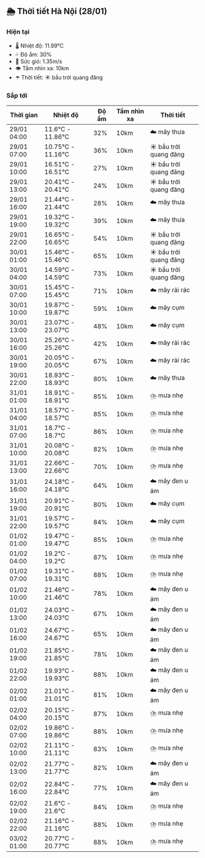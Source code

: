 ## 🌦️ Thời tiết Hà Nội (28/01)

### Hiện tại

- 🌡️ Nhiệt độ: 11.99℃
- 💦 Độ ẩm: 30%
- 💨 Sức gió: 1.35m/s
- 👁️ Tầm nhìn xa: 10km
- ☂️ Thời tiết: ☀️ bầu trời quang đãng

### Sắp tới

| Thời gian | Nhiệt độ | Độ ẩm | Tầm nhìn xa | Thời tiết |
| --- | --- | --- | --- | --- |
| 29/01 04:00 | 11.6℃ - 11.86℃ | 32% | 10km | ☁️ mây thưa |
| 29/01 07:00 | 10.75℃ - 11.16℃ | 36% | 10km | ☀️ bầu trời quang đãng |
| 29/01 10:00 | 16.51℃ - 16.51℃ | 27% | 10km | ☀️ bầu trời quang đãng |
| 29/01 13:00 | 20.41℃ - 20.41℃ | 24% | 10km | ☀️ bầu trời quang đãng |
| 29/01 16:00 | 21.44℃ - 21.44℃ | 28% | 10km | ☁️ mây thưa |
| 29/01 19:00 | 19.32℃ - 19.32℃ | 39% | 10km | ☁️ mây thưa |
| 29/01 22:00 | 16.65℃ - 16.65℃ | 54% | 10km | ☀️ bầu trời quang đãng |
| 30/01 01:00 | 15.46℃ - 15.46℃ | 65% | 10km | ☀️ bầu trời quang đãng |
| 30/01 04:00 | 14.59℃ - 14.59℃ | 73% | 10km | ☀️ bầu trời quang đãng |
| 30/01 07:00 | 15.45℃ - 15.45℃ | 71% | 10km | ☁️ mây rải rác |
| 30/01 10:00 | 19.87℃ - 19.87℃ | 59% | 10km | ☁️ mây cụm |
| 30/01 13:00 | 23.07℃ - 23.07℃ | 48% | 10km | ☁️ mây cụm |
| 30/01 16:00 | 25.26℃ - 25.26℃ | 42% | 10km | ☁️ mây rải rác |
| 30/01 19:00 | 20.05℃ - 20.05℃ | 67% | 10km | ☁️ mây rải rác |
| 30/01 22:00 | 18.93℃ - 18.93℃ | 80% | 10km | ☁️ mây thưa |
| 31/01 01:00 | 18.91℃ - 18.91℃ | 85% | 10km | ⛈️ mưa nhẹ |
| 31/01 04:00 | 18.57℃ - 18.57℃ | 85% | 10km | ⛈️ mưa nhẹ |
| 31/01 07:00 | 18.7℃ - 18.7℃ | 86% | 10km | ⛈️ mưa nhẹ |
| 31/01 10:00 | 20.08℃ - 20.08℃ | 82% | 10km | ⛈️ mưa nhẹ |
| 31/01 13:00 | 22.66℃ - 22.66℃ | 70% | 10km | ⛈️ mưa nhẹ |
| 31/01 16:00 | 24.18℃ - 24.18℃ | 64% | 10km | ☁️ mây đen u ám |
| 31/01 19:00 | 20.91℃ - 20.91℃ | 80% | 10km | ☁️ mây cụm |
| 31/01 22:00 | 19.57℃ - 19.57℃ | 84% | 10km | ☁️ mây cụm |
| 01/02 01:00 | 19.47℃ - 19.47℃ | 85% | 10km | ⛈️ mưa nhẹ |
| 01/02 04:00 | 19.2℃ - 19.2℃ | 87% | 10km | ⛈️ mưa nhẹ |
| 01/02 07:00 | 19.31℃ - 19.31℃ | 88% | 10km | ⛈️ mưa nhẹ |
| 01/02 10:00 | 21.46℃ - 21.46℃ | 78% | 10km | ☁️ mây đen u ám |
| 01/02 13:00 | 24.03℃ - 24.03℃ | 67% | 10km | ☁️ mây đen u ám |
| 01/02 16:00 | 24.67℃ - 24.67℃ | 65% | 10km | ☁️ mây đen u ám |
| 01/02 19:00 | 21.85℃ - 21.85℃ | 78% | 10km | ☁️ mây đen u ám |
| 01/02 22:00 | 19.93℃ - 19.93℃ | 88% | 10km | ☁️ mây đen u ám |
| 02/02 01:00 | 21.01℃ - 21.01℃ | 81% | 10km | ☁️ mây đen u ám |
| 02/02 04:00 | 20.15℃ - 20.15℃ | 87% | 10km | ⛈️ mưa nhẹ |
| 02/02 07:00 | 19.86℃ - 19.86℃ | 88% | 10km | ⛈️ mưa nhẹ |
| 02/02 10:00 | 21.11℃ - 21.11℃ | 83% | 10km | ⛈️ mưa nhẹ |
| 02/02 13:00 | 21.77℃ - 21.77℃ | 82% | 10km | ☁️ mây đen u ám |
| 02/02 16:00 | 22.84℃ - 22.84℃ | 77% | 10km | ☁️ mây đen u ám |
| 02/02 19:00 | 21.6℃ - 21.6℃ | 84% | 10km | ⛈️ mưa nhẹ |
| 02/02 22:00 | 21.16℃ - 21.16℃ | 88% | 10km | ⛈️ mưa nhẹ |
| 03/02 01:00 | 20.77℃ - 20.77℃ | 88% | 10km | ⛈️ mưa nhẹ |
